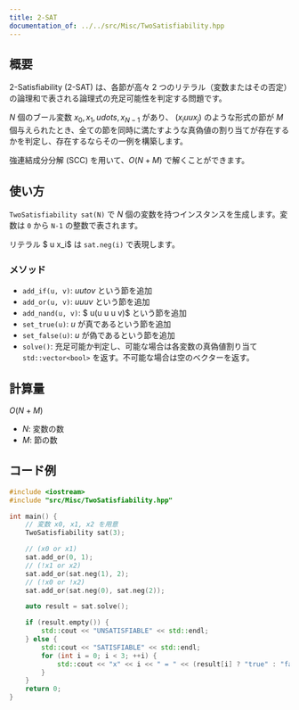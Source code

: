 ```yaml
---
title: 2-SAT
documentation_of: ../../src/Misc/TwoSatisfiability.hpp
---
```


## 概要
2-Satisfiability (2-SAT) は、各節が高々 2 つのリテラル（変数またはその否定）の論理和で表される論理式の充足可能性を判定する問題です。

$N$ 個のブール変数 $x_0, x_1, 
udots, x_{N-1}$ があり、 $(x_i 
u {
u}x_j)$ のような形式の節が $M$ 個与えられたとき、全ての節を同時に満たすような真偽値の割り当てが存在するかを判定し、存在するならその一例を構築します。

強連結成分分解 (SCC) を用いて、$O(N+M)$ で解くことができます。

## 使い方
`TwoSatisfiability sat(N)` で $N$ 個の変数を持つインスタンスを生成します。変数は `0` から `N-1` の整数で表されます。

リテラル $
u x_i$ は `sat.neg(i)` で表現します。

### メソッド
- `add_if(u, v)`: $u 
uto v$ という節を追加
- `add_or(u, v)`: $u 
u
u v$ という節を追加
- `add_nand(u, v)`: $
u(u 
u
u v)$ という節を追加
- `set_true(u)`: $u$ が真であるという節を追加
- `set_false(u)`: $u$ が偽であるという節を追加
- `solve()`: 充足可能か判定し、可能な場合は各変数の真偽値割り当て `std::vector<bool>` を返す。不可能な場合は空のベクターを返す。

## 計算量
$O(N+M)$
- $N$: 変数の数
- $M$: 節の数

## コード例
```cpp
#include <iostream>
#include "src/Misc/TwoSatisfiability.hpp"

int main() {
    // 変数 x0, x1, x2 を用意
    TwoSatisfiability sat(3);

    // (x0 or x1)
    sat.add_or(0, 1);
    // (!x1 or x2)
    sat.add_or(sat.neg(1), 2);
    // (!x0 or !x2)
    sat.add_or(sat.neg(0), sat.neg(2));

    auto result = sat.solve();

    if (result.empty()) {
        std::cout << "UNSATISFIABLE" << std::endl;
    } else {
        std::cout << "SATISFIABLE" << std::endl;
        for (int i = 0; i < 3; ++i) {
            std::cout << "x" << i << " = " << (result[i] ? "true" : "false") << std::endl;
        }
    }
    return 0;
}
```

